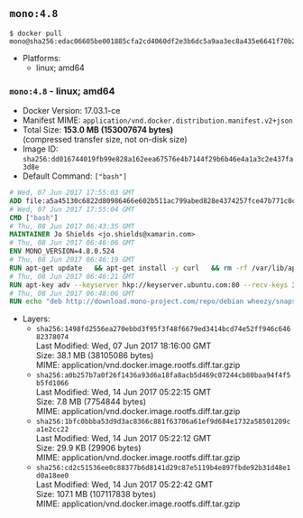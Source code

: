 ## `mono:4.8`

```console
$ docker pull mono@sha256:edac06605be001885cfa2cd4060df2e3b6dc5a9aa3ec8a435e6641f70b24af67
```

-	Platforms:
	-	linux; amd64

### `mono:4.8` - linux; amd64

-	Docker Version: 17.03.1-ce
-	Manifest MIME: `application/vnd.docker.distribution.manifest.v2+json`
-	Total Size: **153.0 MB (153007674 bytes)**  
	(compressed transfer size, not on-disk size)
-	Image ID: `sha256:dd016744019fb99e828a162eea67576e4b7144f29b6b46e4a1a3c2e437fa3d8e`
-	Default Command: `["bash"]`

```dockerfile
# Wed, 07 Jun 2017 17:55:03 GMT
ADD file:a5a45130c6822d80986466e602b511ac799abed828e4374257fce47b771c0ce6 in / 
# Wed, 07 Jun 2017 17:55:04 GMT
CMD ["bash"]
# Thu, 08 Jun 2017 06:43:35 GMT
MAINTAINER Jo Shields <jo.shields@xamarin.com>
# Thu, 08 Jun 2017 06:46:06 GMT
ENV MONO_VERSION=4.8.0.524
# Thu, 08 Jun 2017 06:46:19 GMT
RUN apt-get update   && apt-get install -y curl   && rm -rf /var/lib/apt/lists/*
# Thu, 08 Jun 2017 06:46:21 GMT
RUN apt-key adv --keyserver hkp://keyserver.ubuntu.com:80 --recv-keys 3FA7E0328081BFF6A14DA29AA6A19B38D3D831EF
# Thu, 08 Jun 2017 06:48:06 GMT
RUN echo "deb http://download.mono-project.com/repo/debian wheezy/snapshots/$MONO_VERSION main" > /etc/apt/sources.list.d/mono-xamarin.list   && apt-get update   && apt-get install -y binutils mono-devel ca-certificates-mono fsharp mono-vbnc nuget referenceassemblies-pcl   && rm -rf /var/lib/apt/lists/* /tmp/*
```

-	Layers:
	-	`sha256:1498fd2556ea270ebbd3f95f3f48f6679ed3414bcd74e52ff946c64682378074`  
		Last Modified: Wed, 07 Jun 2017 18:16:00 GMT  
		Size: 38.1 MB (38105086 bytes)  
		MIME: application/vnd.docker.image.rootfs.diff.tar.gzip
	-	`sha256:a0b257b7a0f26f1436a93d6a18fa8acb5d469c07244cb80baa94f4f5b5fd1066`  
		Last Modified: Wed, 14 Jun 2017 05:22:15 GMT  
		Size: 7.8 MB (7754844 bytes)  
		MIME: application/vnd.docker.image.rootfs.diff.tar.gzip
	-	`sha256:1bfc0bbba53d9d3ac8366c881f63706a61ef9d684e1732a58501209ca1e2cc22`  
		Last Modified: Wed, 14 Jun 2017 05:22:12 GMT  
		Size: 29.9 KB (29906 bytes)  
		MIME: application/vnd.docker.image.rootfs.diff.tar.gzip
	-	`sha256:cd2c51536ee0c88377b6d8141d29c87e5119b4e897fbde92b31d48e1d0a18ee0`  
		Last Modified: Wed, 14 Jun 2017 05:22:42 GMT  
		Size: 107.1 MB (107117838 bytes)  
		MIME: application/vnd.docker.image.rootfs.diff.tar.gzip
